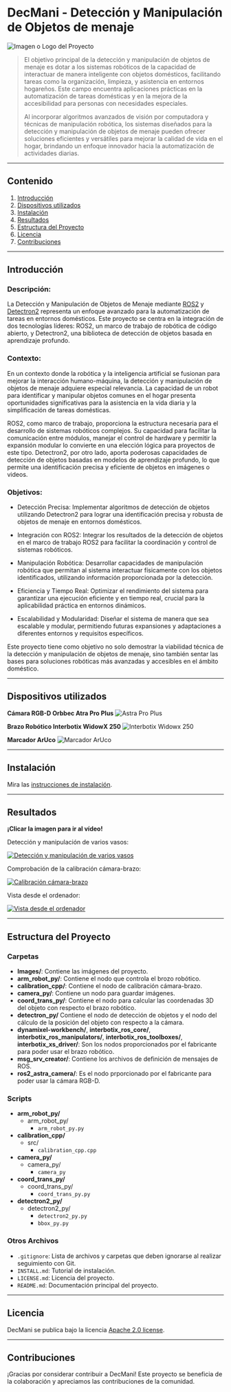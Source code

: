 # DecMani - Detección y Manipulación de Objetos de menaje

![Imagen o Logo del Proyecto](https://github.com/jtaboadab/decmani/blob/main/images/Escena.jpg)

> El objetivo principal de la detección y manipulación de objetos de menaje es dotar a los sistemas robóticos de la capacidad de interactuar de manera inteligente con objetos domésticos, facilitando tareas como la organización, limpieza, y asistencia en entornos hogareños. Este campo encuentra aplicaciones prácticas en la automatización de tareas domésticas y en la mejora de la accesibilidad para personas con necesidades especiales.
>
> Al incorporar algoritmos avanzados de visión por computadora y técnicas de manipulación robótica, los sistemas diseñados para la detección y manipulación de objetos de menaje pueden ofrecer soluciones eficientes y versátiles para mejorar la calidad de vida en el hogar, brindando un enfoque innovador hacia la automatización de actividades diarias.

---

## Contenido

1. [Introducción](#introducción)
2. [Dispositivos utilizados](#dispositivos-utilizados)
3. [Instalación](#instalación)
4. [Resultados](#resultados)
5. [Estructura del Proyecto](#estructura-del-proyecto)
6. [Licencia](#licencia)
7. [Contribuciones](#contribuciones)
   
---

## Introducción

### Descripción:

La Detección y Manipulación de Objetos de Menaje mediante [ROS2](https://www.ros.org/) y [Detectron2](https://github.com/facebookresearch/detectron2/) representa un enfoque avanzado para la automatización de tareas en entornos domésticos. Este proyecto se centra en la integración de dos tecnologías líderes: ROS2, un marco de trabajo de robótica de código abierto, y Detectron2, una biblioteca de detección de objetos basada en aprendizaje profundo.

### Contexto:

En un contexto donde la robótica y la inteligencia artificial se fusionan para mejorar la interacción humano-máquina, la detección y manipulación de objetos de menaje adquiere especial relevancia. La capacidad de un robot para identificar y manipular objetos comunes en el hogar presenta oportunidades significativas para la asistencia en la vida diaria y la simplificación de tareas domésticas.

ROS2, como marco de trabajo, proporciona la estructura necesaria para el desarrollo de sistemas robóticos complejos. Su capacidad para facilitar la comunicación entre módulos, manejar el control de hardware y permitir la expansión modular lo convierte en una elección lógica para proyectos de este tipo. Detectron2, por otro lado, aporta poderosas capacidades de detección de objetos basadas en modelos de aprendizaje profundo, lo que permite una identificación precisa y eficiente de objetos en imágenes o videos.

### Objetivos:

   - Detección Precisa: Implementar algoritmos de detección de objetos utilizando Detectron2 para lograr una identificación precisa y robusta de objetos de menaje en entornos domésticos.

   - Integración con ROS2: Integrar los resultados de la detección de objetos en el marco de trabajo ROS2 para facilitar la coordinación y control de sistemas robóticos.

   - Manipulación Robótica: Desarrollar capacidades de manipulación robótica que permitan al sistema interactuar físicamente con los objetos identificados, utilizando información proporcionada por la detección.

   - Eficiencia y Tiempo Real: Optimizar el rendimiento del sistema para garantizar una ejecución eficiente y en tiempo real, crucial para la aplicabilidad práctica en entornos dinámicos.

   - Escalabilidad y Modularidad: Diseñar el sistema de manera que sea escalable y modular, permitiendo futuras expansiones y adaptaciones a diferentes entornos y requisitos específicos.

Este proyecto tiene como objetivo no solo demostrar la viabilidad técnica de la detección y manipulación de objetos de menaje, sino también sentar las bases para soluciones robóticas más avanzadas y accesibles en el ámbito doméstico.

---

## Dispositivos utilizados

**Cámara RGB-D Orbbec Atra Pro Plus**
![Astra Pro Plus](https://github.com/jtaboadab/decmani/blob/main/images/AstraProPlus.jpg)

**Brazo Robótico Interbotix WidowX 250**
![Interbotix Widowx 250](https://github.com/jtaboadab/decmani/blob/main/images/wx250.png)

**Marcador ArUco**
![Marcador ArUco](https://github.com/jtaboadab/decmani/blob/main/images/ArUco.PNG)

---

## Instalación

Mira las [instrucciones de instalación](https://github.com/jtaboadab/decmani/blob/main/INSTALL.md).

---

## Resultados

**¡Clicar la imagen para ir al vídeo!**

Detección y manipulación de varios vasos:

[![Detección y manipulación de varios vasos](https://img.youtube.com/vi/qSP8cxH0kIA/0.jpg)](https://www.youtube.com/watch?v=qSP8cxH0kIA)

Comprobación de la calibración cámara-brazo:

[![Calibración cámara-brazo](https://img.youtube.com/vi/SP1khlVxjg4/0.jpg)](https://www.youtube.com/watch?v=SP1khlVxjg4)

Vista desde el ordenador:

[![Vista desde el ordenador](https://img.youtube.com/vi/OjQWqC-PPnk/0.jpg)](https://www.youtube.com/watch?v=OjQWqC-PPnk)

---

## Estructura del Proyecto

### Carpetas

- **Images/**: Contiene las imágenes del proyecto.
- **arm_robot_py/**: Contiene el nodo que controla el brozo robótico.
- **calibration_cpp/**: Contiene el nodo de calibración cámara-brazo.
- **camera_py/**: Contiene un nodo para guardar imágenes.
- **coord_trans_py/**: Contiene el nodo para calcular las coordenadas 3D del objeto con respecto el brazo robótico.
- **detectron_py/** Contiene el nodo de detección de objetos y el nodo del cálculo de la posición del objeto con respecto a la cámara.
- **dynamixel-workbench/**, **interbotix_ros_core/**, **interbotix_ros_manipulators/**, **interbotix_ros_toolboxes/**, **interbotix_xs_driver/**: Son los nodos proporcionados por el fabricante para poder usar el brazo robótico.
- **msg_srv_creator/**: Contiene los archivos de definición de mensajes de ROS.
- **ros2_astra_camera/**: Es el nodo prporcionado por el fabricante para poder usar la cámara RGB-D.


### Scripts

- **arm_robot_py/**
  - arm_robot_py/
    - `arm_robot_py.py`
- **calibration_cpp/**
  - src/
    - `calibration_cpp.cpp`
- **camera_py/**
  - camera_py/
    - `camera_py`
- **coord_trans_py/**
  - coord_trans_py/
    - `coord_trans_py.py`
- **detectron2_py/**
  - detectron2_py/
    - `detectron2_py.py`
    - `bbox_py.py`

### Otros Archivos

- `.gitignore`: Lista de archivos y carpetas que deben ignorarse al realizar seguimiento con Git.
- `INSTALL.md`: Tutorial de instalación.
- `LICENSE.md`: Licencia del proyecto.
- `README.md`: Documentación principal del proyecto.

---

## Licencia

DecMani se publica bajo la licencia [Apache 2.0 license](https://github.com/jtaboadab/decmani/blob/main/LICENSE.md).

---

## Contribuciones

¡Gracias por considerar contribuir a DecMani! Este proyecto se beneficia de la colaboración y apreciamos las contribuciones de la comunidad.

